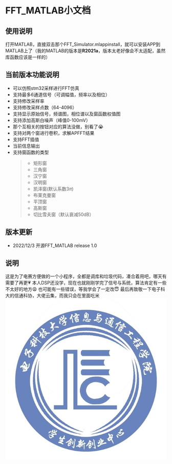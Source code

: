 # FFT_MATLAB小文档
## 使用说明
打开MATLAB，直接双击那个FFT_Simulator.mlappinstall，就可以安装APP到MATLAB上了（我的MATLAB的版本是**R2021a**，版本太老好像会不太适配，虽然库函数应该是一样的）
## 当前版本功能说明
+ 可以仿照stm32采样进行FFT仿真
+ 支持最多6通道信号（可调幅值，频率以及相位）
+ 支持修改采样率
+ 支持修改采样点数（64-4096）
+ 支持显示原始信号，频谱图，相位谱以及窗函数权值图
+ 支持添加高斯白噪声（峰值0-100mV）
+ 那个互相关的按钮对应的算法没做，别看了:sob:
+ 支持对两个窗进行卷积，求解APFFT结果
+ 支持FFT插值
+ 当前信息输出
+ 支持窗函数的类型
    > * 矩形窗
    > * 三角窗
    > * 汉宁窗
    > * 汉明窗
    > * 凯泽窗(默认系数3$\pi$)
    > * 布莱克曼窗
    > * 平顶窗
    > * 高斯窗
    > * 切比雪夫窗（默认衰减50dB）

## 版本更新
+ 2022/12/3 开源FFT_MATLAB release 1.0

## 说明
这是为了电赛方便做的一个小程序，全都是调库和垃圾代码，凑合着用吧，哪天有需要了再更:heartpulse:
本人DSP还没学，现在也就刚刚学完了信号与系统，算法肯定有一些不太好的地方:weary:
也可能有一些错误，等我学会了一定改:innocent:
最后再致敬一下电子科大的信通科协，大佬云集，而我只会在里面吃米
![I love it](pic/信通科协.jpg)